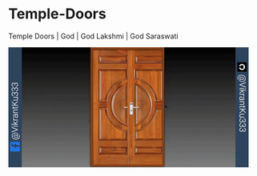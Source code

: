 # Temple-Doors
Temple Doors | God | God  Lakshmi | God  Saraswati

<img src="Temple Doors.gif" alt="Temple Doors">

